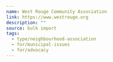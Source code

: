 ```yaml
---
name: West Rouge Community Association
link: https://www.westrouge.org
description: ""
source: bulk import
tags:
  - type/neighbourhood-association
  - for/municipal-issues
  - for/advocacy
---
```


<!-- Community added via bulk import -->
